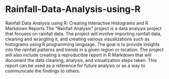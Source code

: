# Rainfall-Data-Analysis-using-R
Rainfall Data Analysis using R: Creating Interactive Histograms and R Markdown Reports
The "Rainfall Analysis" project is a data analysis project that focuses on rainfall data. The project will involve importing rainfall data, cleaning and wrangling it, and creating various visualizations such as histograms using R programming language. The goal is to provide insights into the rainfall patterns and trends in a given region or location. The project will also include creating a reproducible report in R Markdown that will document the data cleaning, analysis, and visualization steps taken. This report can be used as a reference for future analysis or as a way to communicate the findings to others.
